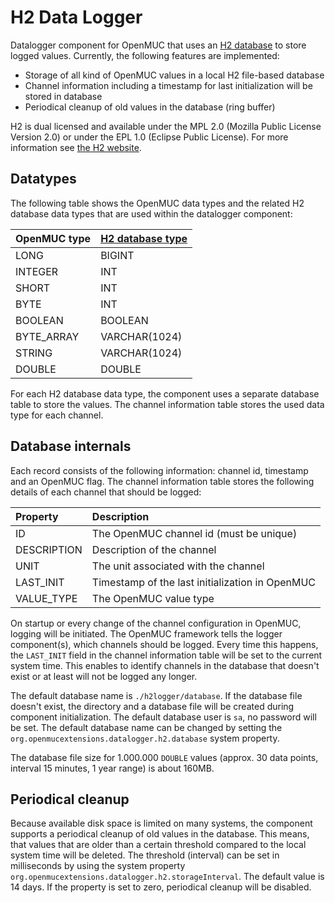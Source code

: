 # H2 Data Logger
Datalogger component for OpenMUC that uses an [H2 database](http://www.h2database.com/html/main.html) to store logged values. Currently, the following features are implemented:

* Storage of all kind of OpenMUC values in a local H2 file-based database
* Channel information including a timestamp for last initialization will be stored in database
* Periodical cleanup of old values in the database (ring buffer)

H2 is dual licensed and available under the MPL 2.0 (Mozilla Public License Version 2.0) or under the EPL 1.0 (Eclipse Public License). For more information see [the H2 website](http://www.h2database.com/html/license.html). 

## Datatypes
The following table shows the OpenMUC data types and the related H2 database data types that are used within the datalogger component:

| OpenMUC type | [H2 database type](http://www.h2database.com/html/datatypes.html) |
|:--------------|:-----------|
| LONG | BIGINT |
| INTEGER | INT |
| SHORT | INT |
| BYTE | INT |
| BOOLEAN | BOOLEAN |
| BYTE_ARRAY | VARCHAR(1024) |
| STRING | VARCHAR(1024) |
| DOUBLE | DOUBLE |

For each H2 database data type, the component uses a separate database table to store the values. The channel information table stores the used data type for each channel.

## Database internals
Each record consists of the following information: channel id, timestamp and an OpenMUC flag. The channel information table stores the following details of each channel that should be logged:

| Property | Description |
|:--------------|:-----------|
| ID | The OpenMUC channel id (must be unique) |
| DESCRIPTION | Description of the channel |
| UNIT | The unit associated with the channel |
| LAST_INIT | Timestamp of the last initialization in OpenMUC |
| VALUE_TYPE | The OpenMUC value type |

On startup or every change of the channel configuration in OpenMUC, logging will be initiated. The OpenMUC framework tells the logger component(s), which channels should be logged. Every time this happens, the `LAST_INIT` field in the channel information table will be set to the current system time. This enables to identify channels in the database that doesn't exist or at least will not be logged any longer.

The default database name is `./h2logger/database`. If the database file doesn't exist, the directory and a database file will be created during component initialization. The default database user is `sa`, no password will be set. The default database name can be changed by setting the `org.openmucextensions.datalogger.h2.database` system property.

The database file size for 1.000.000 `DOUBLE` values (approx. 30 data points, interval 15 minutes, 1 year range) is about 160MB.

## Periodical cleanup
Because available disk space is limited on many systems, the component supports a periodical cleanup of old values in the database. This means, that values that are older than a certain threshold compared to the local system time will be deleted. The threshold (interval) can be set in milliseconds by using the system property `org.openmucextensions.datalogger.h2.storageInterval`. The default value is 14 days. If the property is set to zero, periodical cleanup will be disabled.
